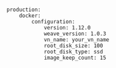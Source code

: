 <!-- usedin: [ _includes/_inlines/Deployment/common/building-a-manifest-file/building-a-manifest-file_docker.md] -->

```

production:
    docker:
        configuration:
            version: 1.12.0
            weave_version: 1.0.3
            vn_name: your_vn_name
            root_disk_size: 100
            root_disk_type: ssd
            image_keep_count: 15

```
